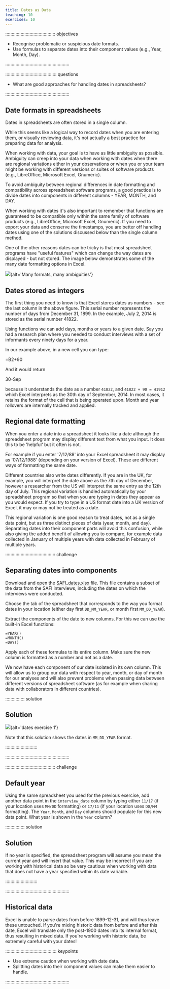 ```yaml
---
title: Dates as Data
teaching: 10
exercises: 10
---
```


::::::::::::::::::::::::::::::::::::::: objectives

- Recognise problematic or suspicious date formats.
- Use formulas to separate dates into their component values (e.g., Year, Month, Day).

::::::::::::::::::::::::::::::::::::::::::::::::::

:::::::::::::::::::::::::::::::::::::::: questions

- What are good approaches for handling dates in spreadsheets?

::::::::::::::::::::::::::::::::::::::::::::::::::

## Date formats in spreadsheets

Dates in spreadsheets are often stored in a single column.

While this seems like a logical way to record dates when you are entering them, or visually reviewing data, it's not actually a best practice for preparing data for analysis.

When working with data, your goal is to have as little ambiguity as possible. Ambiguity can creep into your data when working with dates when there are regional variations either in your observations or when you or your team might be working with different versions or suites of software products (e.g., LibreOffice, Microsoft Excel, Gnumeric).

To avoid ambiguity between regional differences in date formatting and compatibility across spreadsheet software programs, a good practice is to divide dates into components in different columns - YEAR, MONTH, and DAY.

When working with dates it's also important to remember that functions are guaranteed to be compatible only within the same family of software products (e.g., LibreOffice, Microsoft Excel, Gnumeric). If you need to export your data and conserve the timestamps, you are better off handling dates using one of the solutions discussed below than the single column method.

One of the other reasons dates can be tricky is that most spreadsheet programs have "useful features" which can change the way dates are displayed - but not stored. The image below demonstrates some of the many date formatting options in Excel.

![](fig/excel_dates_1.jpg){alt='Many formats, many ambiguities'}

## Dates stored as integers

The first thing you need to know is that Excel stores dates as numbers - see the last column in the above figure. This serial number represents the number of days from December 31, 1899. In the example, July 2, 2014 is stored as the serial number 41822.

Using functions we can  add days, months or years to a given date.
Say you had a research plan where you needed to conduct interviews with a
set of informants every ninety days for a year.

In our example above, in a new cell you can  type:

\=B2+90

And it would return

30-Sep

because it understands the date as a number `41822`, and `41822 + 90 = 41912`
which Excel interprets as the 30th day of September, 2014. In most cases, it retains the format of the cell that is being operated upon. Month and year rollovers are internally tracked and applied.

## Regional date formatting

When you enter a date into a spreadsheet it looks like a date although the spreadsheet program may
display different text from what you input. It does this to be 'helpful' but it often is not.

For example if you enter '7/12/88' into your
Excel spreadsheet it may display as '07/12/1988' (depending on your version of Excel). These
are different ways of formatting the same date.

Different countries also write dates differently. If you are in the UK, for example, you will interpret
the date above as the 7th day of December, however a researcher from the US will interpret the same entry as the 12th day of July. This regional variation is handled automatically by your
spreadsheet program so that when you are typing in dates they appear as you would expect. If you
try to type in a US format date into a UK version of Excel, it may or may not be treated as a
date.

This regional variation is one good reason to treat dates, not as a single data point, but as
three distinct pieces of data (year, month, and day). Separating dates into their component parts
will avoid this confusion, while also giving the added benefit of allowing you to compare, for
example data collected in January of multiple years with data collected in February of multiple years.

:::::::::::::::::::::::::::::::::::::::  challenge

## Separating dates into components

Download and open the [SAFI\_dates.xlsx](https://ndownloader.figshare.com/files/11502827) file. This file
contains a subset of the data from the SAFI interviews, including the dates on which the
interviews were conducted.

Choose the tab of the spreadsheet that corresponds to the way you format dates in your
location (either day first `DD_MM_YEAR`, or month first `MM_DD_YEAR`).

Extract the components of the date to new columns. For this we
can use the built-in Excel functions:

`=YEAR()`  
`=MONTH()`  
`=DAY()`  

Apply each of these formulas to its entire column.
Make sure the new column is formatted as a number and not as a date.

We now have each component of our date isolated in its own column. This will allow us
to group our data with respect to year, month, or day of month for our analyses and will
also prevent problems when passing data between different versions of spreadsheet
software (as for example when sharing data with collaborators in different countries).

:::::::::::::::  solution

## Solution

![](fig/solution_exercise_1_dates.png){alt='dates exercise 1'}

Note that this solution shows the dates in `MM_DD_YEAR` format.



:::::::::::::::::::::::::

::::::::::::::::::::::::::::::::::::::::::::::::::

:::::::::::::::::::::::::::::::::::::::  challenge

## Default year

Using the same spreadsheet you used for the previous exercise, add another data point
in the `interview_date` column by typing either `11/17` (if your location uses `MM/DD` formatting)
or `17/11` (if your location uses `DD/MM` formatting). The `Year`, `Month`, and `Day` columns
should populate for this new data point. What year is shown in the `Year` column?

:::::::::::::::  solution

## Solution

If no year is specified, the spreadsheet program will assume you mean the current year
and will insert that value. This may be incorrect if you are working with historical data so
be very cautious when working with data that does not have a year specified within its date
variable.



:::::::::::::::::::::::::

::::::::::::::::::::::::::::::::::::::::::::::::::

## Historical data

Excel is unable to parse dates from before 1899-12-31, and will thus leave these untouched.  If you're mixing historic data
from before and after this date, Excel will translate only the post-1900 dates into its internal format, thus resulting in mixed data. If you're working with historic data, be extremely careful with your dates!



:::::::::::::::::::::::::::::::::::::::: keypoints

- Use extreme caution when working with date data.
- Splitting dates into their component values can make them easier to handle.

::::::::::::::::::::::::::::::::::::::::::::::::::


